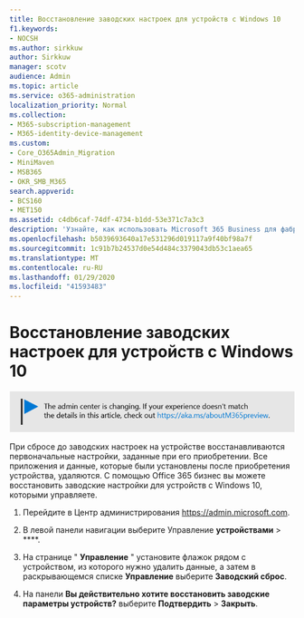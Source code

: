 ```yaml
---
title: Восстановление заводских настроек для устройств с Windows 10
f1.keywords:
- NOCSH
ms.author: sirkkuw
author: Sirkkuw
manager: scotv
audience: Admin
ms.topic: article
ms.service: o365-administration
localization_priority: Normal
ms.collection:
- M365-subscription-management
- M365-identity-device-management
ms.custom:
- Core_O365Admin_Migration
- MiniMaven
- MSB365
- OKR_SMB_M365
search.appverid:
- BCS160
- MET150
ms.assetid: c4db6caf-74df-4734-b1dd-53e371c7a3c3
description: 'Узнайте, как использовать Microsoft 365 Business для фабричной переустановки устройств с Windows 10. '
ms.openlocfilehash: b5039693640a17e531296d019117a9f40bf98a7f
ms.sourcegitcommit: 1c91b7b24537d0e54d484c3379043db53c1aea65
ms.translationtype: MT
ms.contentlocale: ru-RU
ms.lasthandoff: 01/29/2020
ms.locfileid: "41593483"
---
```

# <a name="reset-windows-10-devices-to-their-factory-settings"></a>Восстановление заводских настроек для устройств с Windows 10

[![Надпись, оповещающая об изменении Центра администрирования. Дополнительные сведения см. на сайте aka.ms/aboutM365preview.](media/m365admincenterchanging.png)](https://docs.microsoft.com/office365/admin/microsoft-365-admin-center-preview)

При сбросе до заводских настроек на устройстве восстанавливаются первоначальные настройки, заданные при его приобретении. Все приложения и данные, которые были установлены после приобретения устройства, удаляются. С помощью Office 365 бизнес вы можете восстановить заводские настройки для устройств с Windows 10, которыми управляете.
  
1. Перейдите в Центр администрирования <a href="https://go.microsoft.com/fwlink/p/?linkid=837890" target="_blank">https://admin.microsoft.com</a>.
    
2. В левой панели навигации выберите Управление **устройствами** \> ****.

3. На странице " **Управление** " установите флажок рядом с устройством, из которого нужно удалить данные, а затем в раскрывающемся списке **Управление** выберите **Заводский сброс**.
    
4. На панели **Вы действительно хотите восстановить заводские параметры устройств?** выберите **Подтвердить** \> **Закрыть**.
    
  

